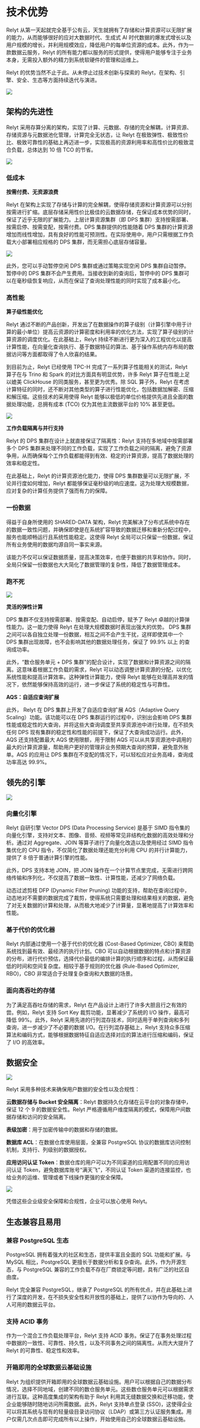 # 技术优势



Relyt 从第一天起就完全基于公有云，天生就拥有了存储和计算资源可以无限扩展的能力，从而能够很好的应对大数据时代、生成式 AI 时代数据的爆发式增长以及用户规模的增长，并利用规模效应，降低用户的每单位资源的成本。此外，作为一款数据云服务，Relyt 的所有能力都以服务的形式提供，使得用户能够专注于业务本身，无需投入额外的精力到系统软硬件的管理和运维上。

Relyt 的优势当然不止于此。从未停止过技术创新与探索的 Relyt，在架构、引擎、安全、生态等方面持续迭代与演进。

![](/images/introduction/highlights-overview.png)


## 架构的先进性

Relyt 采用存算分离的架构，实现了计算、元数据、存储的完全解耦，计算资源、存储资源与元数据池化管理，计算完全无状态，让 Relyt 在极致弹性、极致性价比、极致可靠性的基础上再迈进一步，实现极高的资源利用率和高性价比的极致混合负载，总体达到 10 倍 TCO 的节省。

![](/images/introduction/highlights-architecture.png)


### 低成本

**按需付费、无资源浪费**

Relyt 在架构上实现了存储与计算的完全解耦，使得存储资源和计算资源可以分别按需进行扩缩。底层存储采用性价比极佳的云数据存储，在保证成本优势的同时，保证了近乎无限的扩展能力。上层计算资源集群（即 DPS 集群）支持按需部署、按需启停、按需变配，按需付费。DPS 集群提供的性能随着 DPS 集群的计算资源增加而线性增加，具有良好的性能可预测性。在实际使用中，用户只需根据工作负载大小部署相应规格的 DPS 集群，而无需担心底层存储容量。

![](/images/introduction/highlights-costs.png)

此外，您可以手动暂停空闲 DPS 集群或通过策略实现空闲 DPS 集群自动暂停。暂停中的 DPS 集群不会产生费用。当接收到新的查询后，暂停中的 DPS 集群可以在毫秒级恢复响应，从而在保证了查询处理性能的同时实现了成本最小化。


### 高性能

**算子级性能优化**

Relyt 通过不断的产品创新，开发出了在数据操作的算子级别（计算引擎中用于计算的最小单位）提高云资源的计算密度和利用率的优化方法，实现了算子级别的计算资源的调度优化。在此基础上，Relyt 持续不断进行更为深入的工程优化以提高计算性能，在向量化查询执行、基于数据特征的算法、基于操作系统内存布局的数据访问等方面都取得了令人欣喜的结果。

到目前为止，Relyt 已经使用 TPC-H 完成了一系列算子性能相关的测试，Relyt 算子在与 Trino 和 Spark 的对比方面具有明显优势，许多 Relyt 算子在性能上足以媲美 ClickHouse 的同类服务，甚至更为优秀。除 SQL 算子外，Relyt 在考虑计算特征的同时，还不断对其他类型的算子进行性能优化，包括数据加解密、压缩和解压缩。这些技术的采用使得 Relyt 能够以极低的单位价格提供先进且全面的数据处理功能，总拥有成本 (TCO) 仅为其他主流数据平台的 10% 甚至更低。

![](/images/introduction/highlights-optimization.png)


**工作负载隔离与并行支持**

Relyt 的 DPS 集群在设计上就直接保证了隔离性：Relyt 支持在多地域中按需部署多个 DPS 集群来处理不同的工作负载，实现了工作负载之间的隔离，避免了资源争用，从而确保每个工作负载都能得到有效、稳定的计算资源，提高了数据处理的效率和稳定性。

在此基础上，Relyt 的计算资源池化能力，使得 DPS 集群数量可以无限扩展，不论并行度如何增加，Relyt 都能够保证毫秒级的响应速度。这为处理大规模数据，应对复杂的计算任务提供了强而有力的保障。

### 一份数据

得益于自身所使用的 SHARED-DATA 架构，Relyt 完美解决了分布式系统中存在的数据一致性问题，并确保即使是在系统扩容导致的数据迁移和重新分配过程中，服务也能顺畅运行且系统性能稳定。这使得 Relyt 全局可以只保留一份数据，保证所有业务使用的数据均源自同一事实来源。

该能力不仅可以保证数据质量，提高决策效率，也便于数据的共享和协作。同时，全局只保留一份数据也大大简化了数据管理的复杂性，降低了数据管理成本。

### 跑不死

![](/images/introduction/highlights-success.png)

**灵活的弹性计算**

DPS 集群不仅支持按需部署、按需变配、自动启停，赋予了 Relyt 卓越的计算弹性能力。这一能力使得 Relyt 在处理大规模数据时表现出强大的优势。 DPS 集群之间可以各自独立处理一份数据，相互之间不会产生干扰，这样即使其中一个 DPS 集群出现故障，也不会影响其他的数据处理任务，保证了 99.9% 以上 的查询成功率。

此外，“数仓服务单元 + DPS 集群”的配合设计，实现了数据和计算资源之间的隔离。这意味着根据工作负载的需求，Relyt 可以动态调整计算资源的分配，以优化系统性能和提高计算效率。这种弹性计算能力，使得 Relyt 能够在处理高并发的情况下，依然能够保持高效的运行，进一步保证了系统的稳定性与可靠性。

**AQS：自适应查询扩展**

此外， Relyt 在 DPS 集群上开发了自适应查询扩展 AQS（Adaptive Query Scaling）功能。该功能可以在 DPS 集群运行的过程中，识别出会影响 DPS 集群性能或稳定性的大查询，并将这些大查询调度至共享资源池中进行处理，在不损失任何 DPS 现有集群的稳定性和性能的前提下，保证了大查询成功运行。此外，AQS 还支持配置最大 AQS 使用限额，用于限制 AQS 可以从共享资源池中调用的最大的计算资源量，帮助用户更好的管理非业务预期大查询的预算，避免意外账单。AQS 的应用让 DPS 集群在不变配的情况下，可以轻松应对业务高峰，查询成功率高达 99.9%。


## 领先的引擎

![](/images/introduction/highlights-engine.png)


### 向量化引擎

Relyt 自研引擎 Vector DPS (Data Processing Service) 是基于 SIMD 指令集的向量化引擎，支持对文本、图像、音频、视频等常见非结构化数据的高效处理和分析。通过对 Aggregate、JOIN 等算子进行了向量化改造以及使用经过 SIMD 指令集优化的 CPU 指令，不仅简化了数据处理还能充分利用 CPU 的并行计算能力，提供了 8 倍于普通计算引擎的性能。

此外，DPS 支持本地 JOIN，把 JOIN 操作在一个计算节点里完成，无需进行跨网络传输和序列化，不仅提高了数据一致性、计算性能，还减少了网络负载。

动态过滤剪枝 DFP (Dynamic Filter Pruning) 功能的支持，帮助在查询过程中，动态地对不需要的数据完成了裁剪，使得系统只需要处理和结果相关的数据，避免了对无关数据的计算和处理，从而极大地减少了计算量，显著地提高了计算效率和性能。

### 基于代价的优化器

Relyt 内部通过使用一个基于代价的优化器 (Cost-Based Optimizer, CBO) 来帮助系统找到最有效、最经济的执行计划。CBO 可以自动根据数据的特点和计算资源的分布，进行代价预估，选择代价最低的编排计算的执行顺序和过程，从而保证最低的时间和空间复杂度。相较于基于规则的优化器 (Rule-Based Optimizer, RBO)，CBO 非常适合于处理复杂查询和大数据的场景。

### 面向高吞吐的存储

为了满足高吞吐存储的需求，Relyt 在产品设计上进行了许多大胆且行之有效的尝。例如，Relyt 支持 Sort Key 裁剪功能，显著减少了系统的 I/O 操作，最高可降低 99%。此外，Relyt 采用先进的行列混存技术，同时适用于单列查询和多列查询，进一步减少了不必要的数据 I/O。在行列混存基础上，Relyt 支持众多压缩算法和编码方式，能够根据数据特征自适应选择对应的算法进行压缩和编码，保证了 I/O 的高效率。


## 数据安全

![](/images/introduction/highlights-security.png)

Relyt 采用多种技术来确保用户数据的安全性以及合规性：

**云数据存储与 Bucket 安全隔离**：Relyt 数据持久化存储在云平台的对象存储中，保证 12 个 9 的数据安全性。Relyt 严格遵循用户维度隔离的模式，保障用户间数据存储和访问的安全隔离。

**表级加密**：用于加密传输中的数据和存储的数据。

**数据库 ACL**：在数据仓库使用层面，全兼容 PostgreSQL 协议的数据库访问控制机制，支持行、列级别的数据授权。

**应用访问认证 Token**：数据仓库的用户可以为不同渠道的应用配置不同的应用访问认证 Token，避免数据库账号“满天飞”，不同认证 Token 渠道的连接监控，也给业务的运维、管理或者下线操作更强的安全保障。

![](/images/introduction/highlights-token.png)

凭借这些企业级安全保障和合规性，企业可以放心使用 Relyt。


## 生态兼容且易用

### 兼容 PostgreSQL 生态

PostgreSQL 拥有着强大的社区和生态，提供丰富且全面的 SQL 功能和扩展。与 MySQL 相比，PostgreSQL 更擅长于数据分析和复杂查询。此外，作为开源生态，与 PostgreSQL 兼容的工作负载不存在厂商锁定等问题，具有广泛的社区自由度。 

Relyt 完全兼容 PostgreSQL，继承了 PostgreSQL 的所有优点，并在此基础上进行了深度的开发，在不损失安全性和开放性的基础上，提供了以协作为导向的、人人可用的数据云平台。

### 支持 ACID 事务

作为一个混合工作负载处理平台，Relyt 支持 ACID 事务。保证了在事务处理过程中数据的一致性、可靠性、持久性，以及不同事务之间的隔离性。从而大大提升了 Relyt 的可靠性、稳定性和效率。

### 开箱即用的全球数据云基础设施

Relyt 为组织提供开箱即用的全球数据云基础设施。用户可以根据自己的数据分布情况，选择不同地域，创建不同的数仓服务单元。这些数仓服务单元可以根据需求进行互联。这种高度集成的架构有助于 Relyt 利用其无缝数据交换和迁移功能，使企业能够随时随地访问所需数据。此外，Relyt 支持单点登录 (SSO)，这使得企业可以将其系统与现有的轻量级目录访问协议（LDAP）或第三方认证服务集成。用户仅需几次点击即可完成所有以上操作，开始使用自己的全球数据云基础设施。
